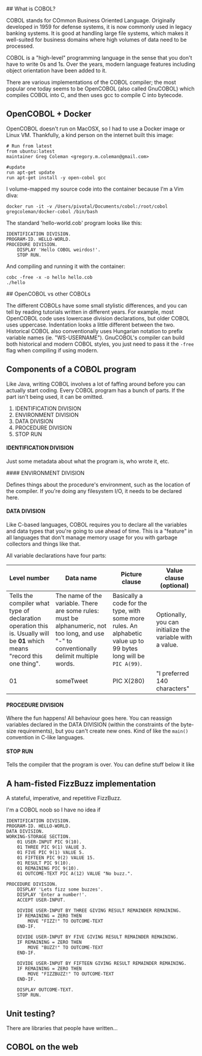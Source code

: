## What is COBOL?

COBOL stands for COmmon Business Oriented Language. Originally developed
in 1959 for defense systems, it is now commonly used in legacy banking systems.
It is good at handling large file systems, which makes it well-suited for business
domains where high volumes of data need to be processed.

COBOL is a "high-level" programming language in the sense that you don't have to
write 0s and 1s. Over the years, modern language features including object orientation
have been added to it.

There are various implementations of the COBOL compiler; the most popular one
today seems to be OpenCOBOL (also called GnuCOBOL) which compiles COBOL into C, and then
uses gcc to compile C into bytecode.

## OpenCOBOL + Docker

OpenCOBOL doesn't run on MacOSX, so I had to use a Docker image or Linux VM.
Thankfully, a kind person on the internet built this image:

```
# Run from latest
from ubuntu:latest
maintainer Greg Coleman <gregory.m.coleman@gmail.com>

#update
run apt-get update
run apt-get install -y open-cobol gcc
```

I volume-mapped my source code into the container because I'm a Vim diva:

`docker run -it -v /Users/pivotal/Documents/cobol:/root/cobol gregcoleman/docker-cobol /bin/bash`

The standard 'hello-world.cob' program looks like this:

```
IDENTIFICATION DIVISION.
PROGRAM-ID. HELLO-WORLD.
PROCEDURE DIVISION.
    DISPLAY 'Hello COBOL weirdos!'.
    STOP RUN.
```

And compiling and running it with the container:

```
cobc -free -x -o hello hello.cob
./hello
```

## OpenCOBOL vs other COBOLs

The different COBOLs have some small stylistic differences, and you can tell by reading tutorials written in different years. For example, most OpenCOBOL code uses lowercase division declarations, but older COBOL uses uppercase. Indentation looks a little different between the two. Historical COBOL also conventionally uses Hungarian notation to prefix variable names (ie. "WS-USERNAME"). GnuCOBOL's compiler can build both historical and modern COBOL styles, you just need to pass it the `-free` flag when compiling if using modern.

## Components of a COBOL program

Like Java, writing COBOL involves a lot of faffing around before you can actually
start coding. Every COBOL program has a bunch of parts. If the part isn't being used, it can be omitted.

1. IDENTIFICATION DIVISION
1. ENVIRONMENT DIVISION
1. DATA DIVISION
1. PROCEDURE DIVISION
1. STOP RUN

#### IDENTIFICATION DIVISION

Just some metadata about what the program is, who wrote it, etc.

#### ENVIRONMENT DIVISION

Defines things about the procedure's environment, such as the location of the compiler. If you're doing any filesystem I/O, it needs to be declared here.

#### DATA DIVISION

Like C-based languages, COBOL requires you to declare all the variables and data types that you're going to use ahead of time. This is a "feature" in all languages that don't manage memory usage for you with garbage collectors and things like that.

All variable declarations have four parts:

| Level number | Data name | Picture clause | Value clause (optional) |
| --- | --- | --- | --- |
| Tells the compiler what type of declaration operation this is. Usually will be **01** which means "record this one thing". | The name of the variable. There are some rules: must be alphanumeric, not too long, and use "-" to conventionally delimit multiple words. | Basically a code for the type, with some more rules. An alphabetic value up to 99 bytes long will be `PIC A(99)`. | Optionally, you can initialize the variable with a value. |
| 01 | someTweet | PIC X(280) | "I preferred 140 characters" |

#### PROCEDURE DIVISION

Where the fun happens! All behaviour goes here. You can reassign variables declared in the DATA DIVISION (within the constraints of the byte-size requirements), but you can't create new ones. Kind of like the `main()` convention in C-like languages.

#### STOP RUN

Tells the compiler that the program is over. You can define stuff below it like

## A ham-fisted FizzBuzz implementation

A stateful, imperative, and repetitive FizzBuzz.

I'm a COBOL noob so I have no idea if

```
IDENTIFICATION DIVISION.
PROGRAM-ID. HELLO-WORLD.
DATA DIVISION.
WORKING-STORAGE SECTION.
    01 USER-INPUT PIC 9(10).
    01 THREE PIC 9(1) VALUE 3.
    01 FIVE PIC 9(1) VALUE 5.
    01 FIFTEEN PIC 9(2) VALUE 15.
    01 RESULT PIC 9(10).
    01 REMAINING PIC 9(10).
    01 OUTCOME-TEXT PIC A(12) VALUE "No buzz.".

PROCEDURE DIVISION.
    DISPLAY 'Lets fizz some buzzes'.
    DISPLAY 'Enter a number!'.
    ACCEPT USER-INPUT.

    DIVIDE USER-INPUT BY THREE GIVING RESULT REMAINDER REMAINING.
    IF REMAINING = ZERO THEN
        MOVE "FIZZ!" TO OUTCOME-TEXT
    END-IF.

    DIVIDE USER-INPUT BY FIVE GIVING RESULT REMAINDER REMAINING.
    IF REMAINING = ZERO THEN
        MOVE "BUZZ!" TO OUTCOME-TEXT
    END-IF.

    DIVIDE USER-INPUT BY FIFTEEN GIVING RESULT REMAINDER REMAINING.
    IF REMAINING = ZERO THEN
        MOVE "FIZZBUZZ!" TO OUTCOME-TEXT
    END-IF.

    DISPLAY OUTCOME-TEXT.
    STOP RUN.
```

## Unit testing?

There are libraries that people have written...

## COBOL on the web
